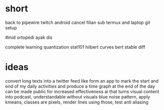 # short
back to pipewire
twitch android cancel filian sub
termux and laptop git setup

#mid
ortopedi ayak
dis

complete learning 
	quantization
    stat101
    hilbert curves
	bert
	stable diff
	

# ideas
convert long texts into a twitter feed like form
an app to mark the start and end of my daily activities and produce a time graph at the end of the day
	can be made public for increased effectiveness
ai that turns visual content into podcast, understandable without visuals
blue noise pattern, apply kmeans, classes are pixels, render lines using those, test anti aliasing

